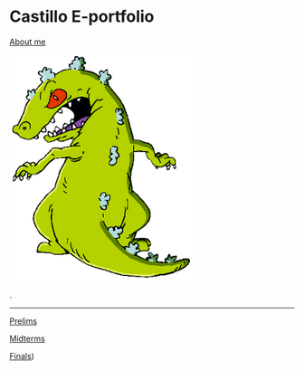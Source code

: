 # Castillo E-portfolio
[About me](./docs/CONTRIBUTING.md)


![](./docs/images/reptar.png)

.

---

[Prelims](https://qjlcastillo.github.io/Prelims.github.io/)

[Midterms](https://qjlcastillo.github.io/midterms.github.io/)

[Finals](https://qjlcastillo.github.io/Finals.github.io/))






